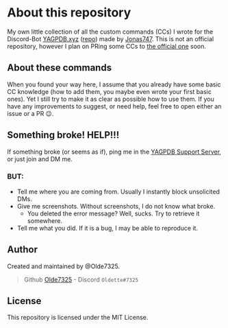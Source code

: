 # About this repository
My own little collection of all the custom commands (CCs) I wrote for the Discord-Bot [YAGPDB.xyz](https://www.yagpdb.xyz) ([repo](https://github.com/jonas747/yagpdb)) made by [Jonas747](https://github.com/jonas747).
This is not an official repository, however I plan on PRing some CCs to [the official one](https://github.com/yagpdb-cc/yagpdb-cc) soon.

## About these commands
When you found your way here, I assume that you already have some basic CC knowledge (how to add them, you maybe even wrote your first basic ones). Yet I still try to make it as clear as possible how to use them. If you have any improvements to suggest, or need help, feel free to open either an issue or a PR 😉.

## Something broke! HELP!!!
If something broke (or seems as if), ping me in the [YAGPDB Support Server](https://discord.com/invite/0vYlUK2XBKldPSMY), or just join and DM me. 
### BUT:
* Tell me where you are coming from. Usually I instantly block unsolicited DMs.
* Give me screenshots. Without screenshots, I do not know what broke.
    * You deleted the error message? Well, sucks. Try to retrieve it somewhere.
* Tell me what you did. If it is a bug, I may be able to reproduce it.

## Author
Created and maintained by @Olde7325.
> Github [Olde7325](https://github.com/Olde7325) - Discord `Oldette#7325`

## License 
This repository is licensed under the MIT License.